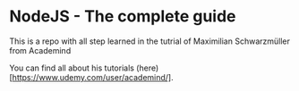 # NodeJS - The complete guide

This is a repo with all step learned in the tutrial of Maximilian Schwarzmüller from Academind

You can find all about his tutorials (here)[https://www.udemy.com/user/academind/].